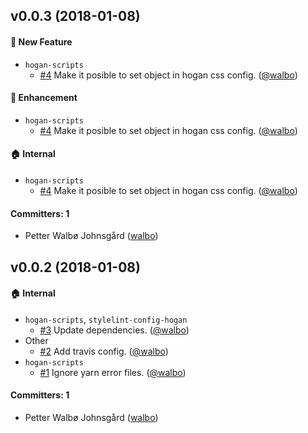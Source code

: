 ## v0.0.3 (2018-01-08)

#### :rocket: New Feature
* `hogan-scripts`
  * [#4](https://github.com/DekodeInteraktiv/hogan-scripts/pull/4) Make it posible to set object in hogan css config. ([@walbo](https://github.com/walbo))

#### :nail_care: Enhancement
* `hogan-scripts`
  * [#4](https://github.com/DekodeInteraktiv/hogan-scripts/pull/4) Make it posible to set object in hogan css config. ([@walbo](https://github.com/walbo))

#### :house: Internal
* `hogan-scripts`
  * [#4](https://github.com/DekodeInteraktiv/hogan-scripts/pull/4) Make it posible to set object in hogan css config. ([@walbo](https://github.com/walbo))

#### Committers: 1
- Petter Walbø Johnsgård ([walbo](https://github.com/walbo))

## v0.0.2 (2018-01-08)

#### :house: Internal
* `hogan-scripts`, `stylelint-config-hogan`
  * [#3](https://github.com/DekodeInteraktiv/hogan-scripts/pull/3) Update dependencies. ([@walbo](https://github.com/walbo))
* Other
  * [#2](https://github.com/DekodeInteraktiv/hogan-scripts/pull/2) Add travis config. ([@walbo](https://github.com/walbo))
* `hogan-scripts`
  * [#1](https://github.com/DekodeInteraktiv/hogan-scripts/pull/1) Ignore yarn error files. ([@walbo](https://github.com/walbo))

#### Committers: 1
- Petter Walbø Johnsgård ([walbo](https://github.com/walbo))
